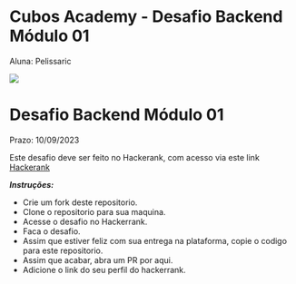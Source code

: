 # Cubos Academy - Desafio Backend Módulo 01
Aluna: Pelissaric

![](https://i.imgur.com/xG74tOh.png)
# Desafio Backend Módulo 01
Prazo: 10/09/2023

Este desafio deve ser feito no Hackerank, com acesso via este link
[Hackerank](https://www.hackerrank.com/desafio-de-logica-modulo-1-b2b-t09-dbe-ifood)

***Instruções:***

-   Crie um fork deste repositorio.
-   Clone o repositorio para sua maquina.
-   Acesse o desafio no Hackerrank.
-   Faca o desafio.
-   Assim que estiver feliz com sua entrega na plataforma, copie o codigo para este repositorio.
-   Assim que acabar, abra um PR por aqui.
-   Adicione o link do seu perfil do hackerrank.

